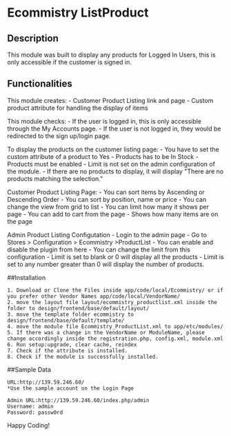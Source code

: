 # Ecommistry ListProduct

## Description
This module was built to display any products for Logged In Users, this is only accessible if the customer is signed in.

## Functionalities

This module creates:
	- Customer Product Listing link and page
	- Custom product attribute for handling the display of items

This module checks:
	- If the user is logged in, this is only accessible through the My Accounts page.
	- If the user is not logged in, they would be redirected to the sign up/login page.

To display the products on the customer listing page:
	- You have to set the custom attribute of a product to Yes
	- Products has to be In Stock
	- Products must be enabled
	- Limit is not set on the admin configuration of the module.
	- If there are no products to display, it will display "There are no products matching the selection."

Customer Product Listing Page:
	- You can sort items by Ascending or Descending Order
	- You can sort by position, name or price
	- You can change the view from grid to list
	- You can limit how many it shows per page
	- You can add to cart from the page
	- Shows how many items are on the page

Admin Product Listing Configutation
	- Login to the admin page
	- Go to Stores > Configuration > Ecommistry >ProductList
	- You can enable and disable the plugin from here
	- You can change the limit from this configuration
	- Limit is set to blank or 0 will display all the products
	- Limit is set to any number greater than 0 will display the number of products.

##Installation

	1. Download or Clone the Files inside app/code/local/Ecommistry/ or if you prefer other Vendor Names app/code/local/VendorName/
	2. move the layout file layout/ecommistry_productlist.xml inside the folder to design/frontend/base/default/layout/
	3. move the template folder ecommistry to design/frontend/base/default/template/
	4. move the module file Ecommistry_ProductList.xml to app/etc/modules/
	5. If there was a change in the VendorName or ModuleName, please change accordingly inside the registration.php, config.xml, module.xml
	6. Run setup:upgrade, clear cache, reindex
	7. Check if the attribute is installed.
	8. Check if the module is successfully installed.

##Sample Data

	URL:http://139.59.246.60/
	*Use the sample account on the Login Page

	Admin URL:http://139.59.246.60/index.php/admin
	Username: admin
	Password: passw0rd

Happy Coding!




